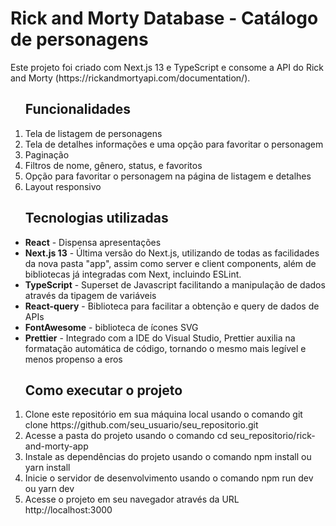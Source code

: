 <h1>Rick and Morty Database - Catálogo de personagens</h1>
Este projeto foi criado com Next.js 13 e TypeScript e consome a API do Rick and Morty (https://rickandmortyapi.com/documentation/).

<ol>
<h2>Funcionalidades</h2>
<li>Tela de listagem de personagens</li>
<li>Tela de detalhes informações e uma opção para favoritar o personagem</li>
<li>Paginação</li>
<li>Filtros de nome, gênero, status, e favoritos</li>
<li>Opção para favoritar o personagem na página de listagem e detalhes</li>
<li>Layout responsivo</li>
</ol>


<ul><h2>Tecnologias utilizadas</h2>
<li><strong>React</strong> - Dispensa apresentações</li>
<li><strong>Next.js 13</strong> - Última versão do Next.js, utilizando de todas as facilidades da nova pasta "app", assim como server e client components, além de bibliotecas já integradas com Next, incluindo ESLint.</li>
<li><strong>TypeScript</strong> - Superset de Javascript facilitando a manipulação de dados através da tipagem de variáveis</li>
<li><strong>React-query</strong> - Biblioteca para facilitar a obtenção e query de dados de APIs</li>
<li><strong>FontAwesome</strong> - biblioteca de ícones SVG </li>
<li><strong>Prettier</strong> - Integrado com a IDE do Visual Studio, Prettier auxilia na formatação automática de código, tornando o mesmo mais legível e menos propenso a eros</li>
</ul>

<ol><h2>Como executar o projeto</h2>
<li>Clone este repositório em sua máquina local usando o comando git clone https://github.com/seu_usuario/seu_repositorio.git
<li>Acesse a pasta do projeto usando o comando cd seu_repositorio/rick-and-morty-app</li>
<li>Instale as dependências do projeto usando o comando npm install ou yarn install</li>
<li>Inicie o servidor de desenvolvimento usando o comando npm run dev ou yarn dev</li>
<li>Acesse o projeto em seu navegador através da URL http://localhost:3000</li>
</ol>
